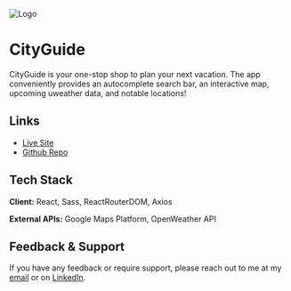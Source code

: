 ![Logo](https://i.imgur.com/BleTixV.png)

# CityGuide

CityGuide is your one-stop shop to plan your next vacation. The app conveniently provides an autocomplete search bar, an interactive map, upcoming uweather data, and notable locations!

## Links

- [Live Site](https://moins-city-guide.netlify.app/home)
- [Github Repo](https://github.com/m-sekander/city-guide)

## Tech Stack

**Client:** React, Sass, ReactRouterDOM, Axios

**External APIs:** Google Maps Platform, OpenWeather API

## Feedback & Support

If you have any feedback or require support, please reach out to me at my [email](moinuddin8510@gmail.com) or on [LinkedIn](https://www.linkedin.com/in/moinsekander/).
